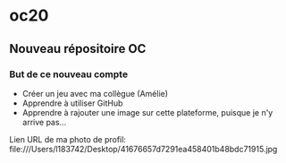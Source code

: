 # oc20
## Nouveau répositoire OC

### But de ce nouveau compte
* Créer un jeu avec ma collègue (Amélie)
* Apprendre à utiliser GitHub
* Apprendre à rajouter une image sur cette plateforme, puisque je n'y arrive pas...

Lien URL de ma photo de profil: file:///Users/l183742/Desktop/41676657d7291ea458401b48bdc71915.jpg
